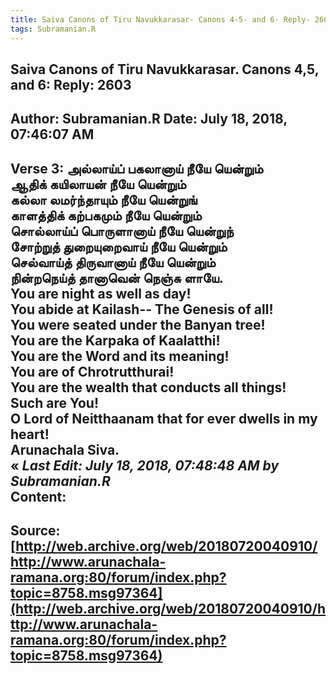 ```yaml
--- 
title: Saiva Canons of Tiru Navukkarasar- Canons 4-5- and 6- Reply- 2603   
tags: Subramanian.R  
---  
```

##  Saiva Canons of Tiru Navukkarasar. Canons 4,5, and 6: Reply: 2603  
Author: Subramanian.R       Date: July 18, 2018, 07:46:07 AM  
---  
Verse 3: அல்லாய்ப் பகலானாய் நீயே யென்றும்   
 ஆதிக் கயிலாயன் நீயே யென்றும்   
கல்லா லமர்ந்தாயும் நீயே யென்றுங்   
 காளத்திக் கற்பகமும் நீயே யென்றும்   
சொல்லாய்ப் பொருளானாய் நீயே யென்றுந்   
 சோற்றுத் துறையுறைவாய் நீயே யென்றும்   
செல்வாய்த் திருவானாய் நீயே யென்றும்   
 நின்றநெய்த் தானாவென் நெஞ்சு ளாயே.   
You are night as well as day!   
You abide at Kailash-- The Genesis of all!   
You were seated under the Banyan tree!   
You are the Karpaka of Kaalatthi!   
You are the Word and its meaning!   
You are of Chrotrutthurai!   
You are the wealth that conducts all things!   
Such are You!   
O Lord of Neitthaanam that for ever dwells in my heart!   
Arunachala Siva.  
« _Last Edit: July 18, 2018, 07:48:48 AM by Subramanian.R_  
Content:
 ---  
Source:[http://web.archive.org/web/20180720040910/http://www.arunachala-ramana.org:80/forum/index.php?topic=8758.msg97364](http://web.archive.org/web/20180720040910/http://www.arunachala-ramana.org:80/forum/index.php?topic=8758.msg97364)   
---  

